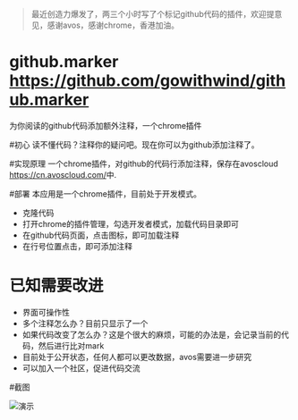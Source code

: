 >最近创造力爆发了，两三个小时写了个标记github代码的插件，欢迎提意见，感谢avos，感谢chrome，香港加油。

github.marker <https://github.com/gowithwind/github.marker>
=============

为你阅读的github代码添加额外注释，一个chrome插件

#初心
读不懂代码？注释你的疑问吧。现在你可以为github添加注释了。


#实现原理
一个chrome插件，对github的代码行添加注释，保存在avoscloud <https://cn.avoscloud.com/>中.

#部署
本应用是一个chrome插件，目前处于开发模式。

- 克隆代码
- 打开chrome的插件管理，勾选开发者模式，加载代码目录即可
- 在github代码页面，点击图标，即可加载注释
- 在行号位置点击，即可添加注释

# 已知需要改进

- 界面可操作性
- 多个注释怎么办？目前只显示了一个
- 如果代码改变了怎么办？这是个很大的麻烦，可能的办法是，会记录当前的代码，然后进行比对mark
- 目前处于公开状态，任何人都可以更改数据，avos需要进一步研究
- 可以加入一个社区，促进代码交流

#截图

![演示](https://cloud.githubusercontent.com/assets/2367339/4455411/0e97350e-487f-11e4-9663-1d7722513592.png)
